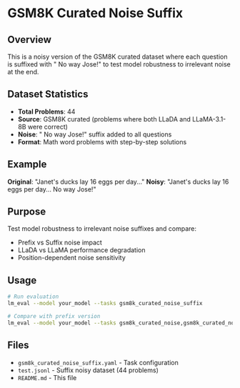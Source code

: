 # GSM8K Curated Noise Suffix

## Overview

This is a noisy version of the GSM8K curated dataset where each question is suffixed with " No way Jose!" to test model robustness to irrelevant noise at the end.

## Dataset Statistics

- **Total Problems**: 44
- **Source**: GSM8K curated (problems where both LLaDA and LLaMA-3.1-8B were correct)
- **Noise**: " No way Jose!" suffix added to all questions
- **Format**: Math word problems with step-by-step solutions

## Example

**Original**: "Janet's ducks lay 16 eggs per day..."
**Noisy**: "Janet's ducks lay 16 eggs per day... No way Jose!"

## Purpose

Test model robustness to irrelevant noise suffixes and compare:
- Prefix vs Suffix noise impact
- LLaDA vs LLaMA performance degradation
- Position-dependent noise sensitivity

## Usage

```bash
# Run evaluation
lm_eval --model your_model --tasks gsm8k_curated_noise_suffix

# Compare with prefix version
lm_eval --model your_model --tasks gsm8k_curated_noise,gsm8k_curated_noise_suffix
```

## Files

- `gsm8k_curated_noise_suffix.yaml` - Task configuration
- `test.jsonl` - Suffix noisy dataset (44 problems)
- `README.md` - This file
